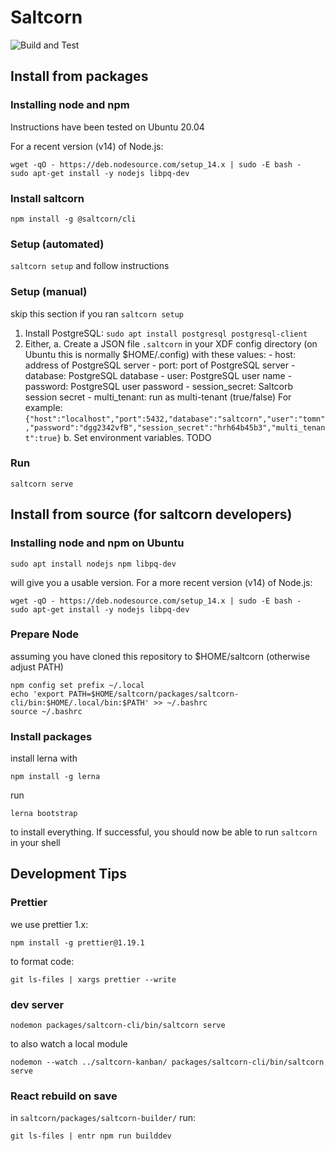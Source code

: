 # Saltcorn

![Build and Test](https://github.com/saltcorn/saltcorn/workflows/Node.js%20CI/badge.svg)

## Install from packages

### Installing node and npm

Instructions have been tested on Ubuntu 20.04

For a recent version (v14) of Node.js:

```
wget -qO - https://deb.nodesource.com/setup_14.x | sudo -E bash -
sudo apt-get install -y nodejs libpq-dev
```

### Install saltcorn

`npm install -g @saltcorn/cli`

### Setup (automated)

`saltcorn setup` and follow instructions

### Setup (manual)

skip this section if you ran `saltcorn setup`

1. Install PostgreSQL: `sudo apt install postgresql postgresql-client`
2. Either,
    a. Create a JSON file `.saltcorn` in your XDF config directory (on Ubuntu this is normally $HOME/.config) with these values:
        - host: address of PostgreSQL server
        - port: port of PostgreSQL server
        - database: PostgreSQL database
        - user: PostgreSQL user name
        - password: PostgreSQL user password
        - session_secret: Saltcorb session secret
        - multi_tenant: run as multi-tenant (true/false)
    For example: `{"host":"localhost","port":5432,"database":"saltcorn","user":"tomn","password":"dgg2342vfB","session_secret":"hrh64b45b3","multi_tenant":true}`
    b. Set environment variables. TODO
    
### Run

`saltcorn serve`



## Install from source (for saltcorn developers)

### Installing node and npm on Ubuntu

`sudo apt install nodejs npm libpq-dev`

will give you a usable version. For a more recent version (v14) of Node.js:

```
wget -qO - https://deb.nodesource.com/setup_14.x | sudo -E bash -
sudo apt-get install -y nodejs libpq-dev
```

### Prepare Node

assuming you have cloned this repository to \$HOME/saltcorn (otherwise adjust PATH)

```
npm config set prefix ~/.local
echo 'export PATH=$HOME/saltcorn/packages/saltcorn-cli/bin:$HOME/.local/bin:$PATH' >> ~/.bashrc
source ~/.bashrc
```

### Install packages

install lerna with

```
npm install -g lerna
```

run

```
lerna bootstrap
```

to install everything. If successful, you should now be able to run `saltcorn` in your shell

## Development Tips

### Prettier

we use prettier 1.x:

`npm install -g prettier@1.19.1`

to format code:

`git ls-files | xargs prettier --write`

### dev server

`nodemon packages/saltcorn-cli/bin/saltcorn serve`

to also watch a local module

`nodemon --watch ../saltcorn-kanban/ packages/saltcorn-cli/bin/saltcorn serve`

### React rebuild on save

in `saltcorn/packages/saltcorn-builder/` run:

`git ls-files | entr npm run builddev`
